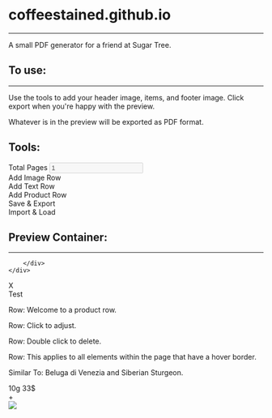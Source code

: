 <head>
    <link rel="stylesheet" href="src/styles/styles.css">
    <link href="https://fonts.cdnfonts.com/css/crimson-pro" rel="stylesheet">
    <link href="https://fonts.cdnfonts.com/css/garamond" rel="stylesheet">
    <script src="https://cdnjs.cloudflare.com/ajax/libs/html2pdf.js/0.10.1/html2pdf.bundle.min.js" integrity="sha512-GsLlZN/3F2ErC5ifS5QtgpiJtWd43JWSuIgh7mbzZ8zBps+dvLusV+eNQATqgA/HdeKFVgA5v3S/cIrLF7QnIg==" crossorigin="anonymous" referrerpolicy="no-referrer"></script>
    <script src="https://cdnjs.cloudflare.com/ajax/libs/jspdf/2.5.1/jspdf.umd.min.js" integrity="sha512-qZvrmS2ekKPF2mSznTQsxqPgnpkI4DNTlrdUmTzrDgektczlKNRRhy5X5AAOnx5S09ydFYWWNSfcEqDTTHgtNA==" crossorigin="anonymous" referrerpolicy="no-referrer"></script>
    <script src="https://cdn.jsdelivr.net/npm/html2canvas@1.4.1/dist/html2canvas.min.js"></script>
    <script type="text/javascript" src="src/js/main.js" defer></script>

</head>
<h1>coffeestained.github.io</h1>
<hr>
A small PDF generator for a friend at Sugar Tree.

<h2>To use:</h2>
<hr>
Use the tools to add your header image, items, and footer image. Click export when you're happy with the preview.

Whatever is in the preview will be exported as PDF format.

<h2>Tools:</h2>
<div class="tools">
    <div class="tool-input">
        <span>Total Pages</span>
        <input id="numPages" type="number" value="1" disabled>
    </div>
    <div class="tool-button" onclick="event.stopPropagation(); addImage()">
        Add Image Row
    </div>
    <div class="tool-button" onclick="event.stopPropagation(); addText()">
        Add Text Row
    </div>
    <div class="tool-button" onclick="event.stopPropagation(); addProduct()">
        Add Product Row
    </div>
    <div class="" style="flex: 1;"></div>
    <div class="tool-button float-right" onclick="event.stopPropagation(); exportPdf()">
        Save & Export
    </div>
    <div class="tool-button float-right" onclick="event.stopPropagation(); importPdf()">
        Import & Load
    </div>
</div>

<h2>Preview Container:</h2>
<hr>
<div id="pages">
    <div id="page-1" class="page" size="A4">
        <div class="page-inner">

        </div>
    </div>
</div>

<!--Templates-->
<div id="sample-row">
    <div class="product-row__delete tool__delete" ondblclick="event.stopPropagation(); deleteNode(this.parentElement)">
        X
    </div>
    <div class="product-row__left">
        <div class="product-row__left-header" onclick="event.stopPropagation(); changeText(this)" ondblclick="event.stopPropagation(); deleteNode(this)">
            Test
        </div>
        <div class="product-row__left-details">
            <p onclick="event.stopPropagation(); changeText(this)" ondblclick="event.stopPropagation(); deleteNode(this)">Row: Welcome to a product row.</p>
            <p onclick="event.stopPropagation(); changeText(this)" ondblclick="event.stopPropagation(); deleteNode(this)">Row: Click to adjust.</p>
            <p onclick="event.stopPropagation(); changeText(this)" ondblclick="event.stopPropagation(); deleteNode(this)">Row: Double click to delete.</p>
            <p onclick="event.stopPropagation(); changeText(this)" ondblclick="event.stopPropagation(); deleteNode(this)">Row: This applies to all elements within the page that have a hover border.</p>
            <p onclick="event.stopPropagation(); changeText(this)" ondblclick="event.stopPropagation(); deleteNode(this)">Similar To: Beluga di Venezia and Siberian Sturgeon.</p>
        </div>
        <div class="product-row__left-prices" id="product-row__left-prices">
            <div class="product-row__left-price add-price" style="display: none;" ondblclick="event.stopPropagation(); deleteNode(this)">
                <span onclick="event.stopPropagation(); changeText(this)">10g</span>
                <span onclick="event.stopPropagation(); changeText(this)">33$</span>
            </div>
            <div class="product-row__left-price" ondblclick="event.stopPropagation(); deleteNode(this)">
                <span onclick="event.stopPropagation(); changeText(this)">10g</span>
                <span onclick="event.stopPropagation(); changeText(this)">33$</span>
            </div>
            <div class="product-row__left-price product-row__left-price-add tool__delete" onclick="event.stopPropagation(); addPriceNode(this)">
                +
            </div>
        </div>
    </div>
    <img class="product-row__right-img" onclick="event.stopPropagation(); changeFile(this)" ondblclick="event.stopPropagation(); deleteNode(this)" src="https://placehold.co/250x250/png">
</div>

